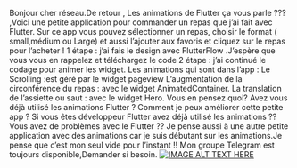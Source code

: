 Bonjour cher réseau.De retour , Les animations de Flutter ça vous parle ???
,Voici une petite application pour commander un repas que j’ai fait avec Flutter. 
Sur ce app vous pouvez sélectionner un repas, choisir le format ( small,médium ou Large) et aussi l’ajouter aux favoris et cliquez sur le repas pour l’acheter !
1 étape : j’ai fais le design avec FlutterFlow .J’espère que vous vous en rappelez et téléchargez le code 
2 étape : j’ai continué le codage pour animer les widget. 
Les animations qui sont dans l’app :
Le Scrolling :est  géré par le widget pageview 
L’augmentation de la circonférence du repas : avec le widget AnimatedContainer.
La translation de l’assiette ou saut : avec le widget Hero.
Vous en pensez quoi?
Avez vous déjà utilisé les animations Flutter ?
Comment je peux améliorer cette petite app ?
Si vous êtes développeur Flutter avez déjà utilisé les animations ??
Vous avez de problèmes avec le Flutter ??
Je pense aussi à une autre petite application avec des animations car je suis débutant sur les animations.Je pense que c’est mon seul vide pour l’instant !!
Mon groupe Telegram est toujours disponible,Demander si besoin.
[![IMAGE ALT TEXT HERE](https://img.youtube.com/vi/_2ZMKFOYrvo/0.jpg)](https://www.youtube.com/watch?v=_2ZMKFOYrvo)
